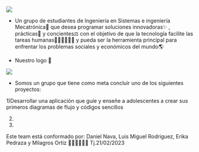 # 
![](https://github.com/SIS-111-2023-UCB-Paralelo-2/Equipo-Dinamita/blob/main/gr%C3%A1ficos/Team%20DynamiteBanner.gif)

- Un grupo de estudiantes de Ingeniería en Sistemas e ingeniería Mecatrónica🦾 que desea programar soluciones innovadoras✨ , prácticas🧩 y concientes⚖  con el objetivo de que la tecnología facilite las tareas humanas👩🏻‍💻👨🏻‍💻 y pueda ser la herramienta principal para enfrentar los problemas sociales y económicos del mundo🌎

- Nuestro logo 🌱


![](https://github.com/SIS-111-2023-UCB-Paralelo-2/Equipo-Dinamita/blob/main/gr%C3%A1ficos/Team%20Dynamite%20(1).png)


- Somos un grupo que tiene como meta concluir uno de los siguientes proyectos:

1)Desarrollar una aplicación que guíe y enseñe a adolescentes a crear sus primeros diagramas de flujo y códigos sencillos 

2)

3)

Este team está conformado por: Daniel Nava,  Luis Miguel Rodriguez, Erika Pedraza y Milagros Ortiz 👩🏻‍💻👨🏻‍💻
Tj.21/02/2023

